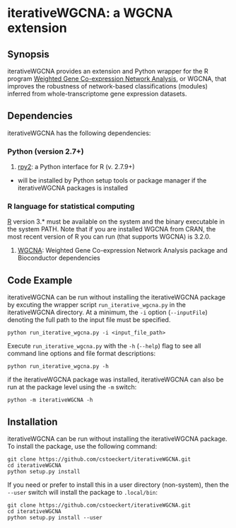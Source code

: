 # iterativeWGCNA: a WGCNA extension

## Synopsis

iterativeWGCNA provides an extension and Python wrapper for the R program [Weighted Gene Co-expression Network Analysis](https://github.com/cran/WGCNA), or WGCNA, that improves the robustness of network-based classifications (modules) inferred from whole-transcriptome gene expression datasets.

## Dependencies

iterativeWGCNA has the following dependencies:

### Python (version 2.7+)

1. [rpy2](https://pypi.python.org/pypi/rpy2): a Python interface for R (v. 2.7.9+)
  * will be installed by Python setup tools or package manager if the iterativeWGCNA packages is installed

### R language for statistical computing

[R](https://cran.r-project.org/) version 3.* must be available on the system and the binary executable in the system PATH. Note that if you are installed WGCNA from CRAN, the most recent version of R you can run (that supports WGCNA) is 3.2.0.

1. [WGCNA](https://labs.genetics.ucla.edu/horvath/CoexpressionNetwork/Rpackages/WGCNA/#cranInstall): Weighted Gene Co-expression Network Analysis package and Bioconductor dependencies

## Code Example

iterativeWGCNA can be run without installing the iterativeWGCNA package by excuting the wrapper script `run_iterative_wgcna.py` in the iterativeWGCNA directory. At a minimum, the `-i` option (`--inputFile`) denoting the full path to the input file must be specified.

```
python run_iterative_wgcna.py -i <input_file_path> 
```

Execute `run_iterative_wgcna.py` with the `-h` (`--help`) flag to see all command line options and file format descriptions:

```
python run_iterative_wgcna.py -h
```

if the iterativeWGCNA package was installed, iterativeWGCNA can also be run at the package level using the `-m` switch:

```
python -m iterativeWGCNA -h
```

## Installation

iterativeWGCNA can be run without installing the iterativeWGCNA package.  To install the package, use the following command:

```
git clone https://github.com/cstoeckert/iterativeWGCNA.git
cd iterativeWGCNA
python setup.py install
```

If you need or prefer to install this in a user directory (non-system), then the `--user` switch will install the package to `.local/bin`:

```
git clone https://github.com/cstoeckert/iterativeWGCNA.git
cd iterativeWGCNA
python setup.py install --user
```
